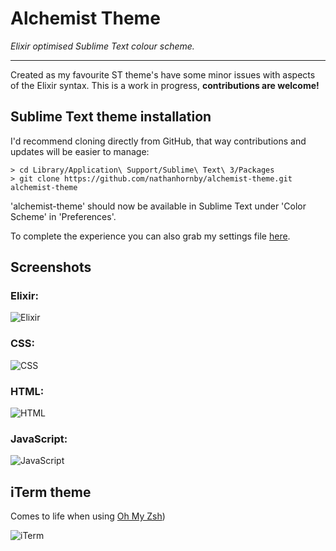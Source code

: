 # Alchemist Theme

*Elixir optimised Sublime Text colour scheme.*

---

Created as my favourite ST theme's have some minor issues with aspects of the Elixir syntax. This is a work in progress,  **contributions are welcome!**

## Sublime Text theme installation

I'd recommend cloning directly from GitHub, that way contributions and updates will be easier to manage:

```
> cd Library/Application\ Support/Sublime\ Text\ 3/Packages
> git clone https://github.com/nathanhornby/alchemist-theme.git alchemist-theme
```

'alchemist-theme' should now be available in Sublime Text under 'Color Scheme' in 'Preferences'.

To complete the experience you can also grab my settings file [here](https://gist.github.com/nathanhornby/2e0817cedf0981e06ad5).

## Screenshots

### Elixir:
![Elixir](http://i.imgur.com/iTSTMy9.png)

### CSS:
![CSS](http://i.imgur.com/R2pFkni.png)

### HTML:
![HTML](http://i.imgur.com/hWZgnQu.png)

### JavaScript:
![JavaScript](http://i.imgur.com/ONlXN8u.png)

## iTerm theme

Comes to life when using [Oh My Zsh](http://ohmyz.sh/))

![iTerm](https://i.imgur.com/vYse0Aw.png)
